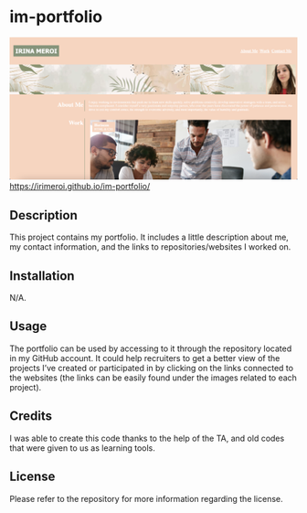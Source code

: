 # im-portfolio

![Alt text](/assets/Website1.png "Website Example")
https://irimeroi.github.io/im-portfolio/

## Description

This project contains my portfolio. It includes a little description about me, my contact information, and the links to repositories/websites I worked on.
 
## Installation

N/A.
 
## Usage

The portfolio can be used by accessing to it through the repository located in my GitHub account. It could help recruiters to get a better view of the projects I’ve created or participated in by clicking on the links connected to the websites (the links can be easily found under the images related to each project).
 
## Credits

I was able to create this code thanks to the help of the TA, and old codes that were given to us as learning tools.
 
## License

Please refer to the repository for more information regarding the license.